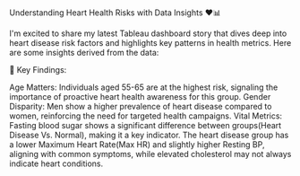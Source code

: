 Understanding Heart Health Risks with Data Insights ❤️📊

I'm excited to share my latest Tableau dashboard story that dives deep into heart disease risk factors and highlights key patterns in health metrics. Here are some insights derived from the data:

🔎 Key Findings:

Age Matters: Individuals aged 55-65 are at the highest risk, signaling the importance of proactive heart health awareness for this group.
Gender Disparity: Men show a higher prevalence of heart disease compared to women, reinforcing the need for targeted health campaigns.
Vital Metrics: Fasting blood sugar shows a significant difference between groups(Heart Disease Vs. Normal), making it a key indicator. The heart disease group has a lower Maximum Heart Rate(Max HR) and slightly higher Resting BP, aligning with common symptoms, while elevated cholesterol may not always indicate heart conditions.



